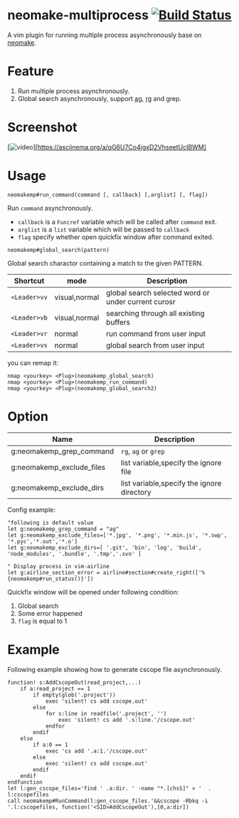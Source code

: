 # neomake-multiprocess [![Build Status](https://travis-ci.org/tracyone/neomake-multiprocess.svg?branch=master)](https://travis-ci.org/tracyone/neomake-multiprocess)

A vim plugin for running multiple process asynchronously base on [neomake](https://github.com/neomake/neomake).

# Feature

1. Run multiple process asynchronously.
2. Global search asynchronously, support [ag](https://github.com/ggreer/the_silver_searcher), [rg](https://github.com/BurntSushi/ripgrep) and grep.

# Screenshot

[![video](https://asciinema.org/a/qG6U7Co4jgxD2VhseetUcIBWM.png)][https://asciinema.org/a/qG6U7Co4jgxD2VhseetUcIBWM]

# Usage

```vim
neomakemp#run_command(command [, callback] [,arglist] [, flag])
```

Run `command` asynchronously.

- `callback` is a `Funcref` variable which will be called after `command` exit.
- `arglist` is a `list` variable which will be passed to `callback`
- `flag` specify whether open quickfix window after command exited.

```vim
neomakemp#global_search(pattern)
```

Global search charactor containing a match to the given PATTERN.

Shortcut   | mode  | Description
--------   | ----- | -----------
`<Leader>vv` | visual,normal| global search selected word or under current curosr
`<Leader>vb` | visual,normal| searching through all existing buffers
`<Leader>vr` | normal| run command from user input
`<Leader>vs` | normal| global search from user input

you can remap it:

```vim
nmap <yourkey> <Plug>(neomakemp_global_search) 
nmap <yourkey> <Plug>(neomakemp_run_command) 
nmap <yourkey> <Plug>(neomakemp_global_search2) 
```

# Option

Name                         | Description
----                         | -----------
g:neomakemp_grep_command     | `rg`, `ag` or `grep`
g:neomakemp_exclude_files    | list variable,specify the ignore file
g:neomakemp_exclude_dirs     | list variable,specify the ignore directory


Config example:

```vim
"following is default value
let g:neomakemp_grep_command = "ag"
let g:neomakemp_exclude_files=['*.jpg', '*.png', '*.min.js', '*.swp', '*.pyc','*.out','*.o']
let g:neomakemp_exclude_dirs=[ '.git', 'bin', 'log', 'build', 'node_modules', '.bundle', '.tmp','.svn' ]

" Display process in vim-airline
let g:airline_section_error = airline#section#create_right(['%{neomakemp#run_status()}'])
```

Quickfix window will be opened under following condition:

1. Global search
2. Some error happened
3. `flag` is equal to 1


# Example

Following example showing how to generate cscope file asynchronously.

```vim
function! s:AddCscopeOut(read_project,...)
    if a:read_project == 1
        if empty(glob('.project'))
            exec 'silent! cs add cscope.out'
        else
            for s:line in readfile('.project', '')
                exec 'silent! cs add '.s:line.'/cscope.out'
            endfor
        endif
    else
        if a:0 == 1
            exec 'cs add '.a:1.'/cscope.out'
        else
            exec 'silent! cs add cscope.out'
        endif
    endif
endfunction
let l:gen_cscope_files='find ' .a:dir. ' -name "*.[chsS]" > '  . l:cscopefiles
call neomakemp#RunCommand(l:gen_cscope_files.'&&cscope -Rbkq -i '.l:cscopefiles, function('<SID>AddCscopeOut'),[0,a:dir])
```
